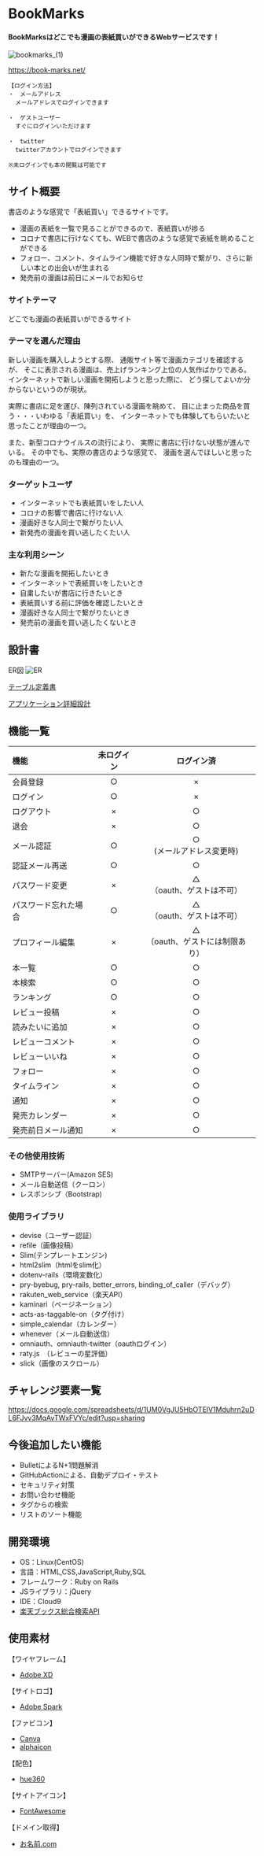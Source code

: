 # BookMarks
#### BookMarksはどこでも漫画の表紙買いができるWebサービスです！
![bookmarks_(1)](https://user-images.githubusercontent.com/83628316/131446594-8d372348-88eb-4eb3-9fa7-7f8db1f3b362.png)

https://book-marks.net/

```
【ログイン方法】
・　メールアドレス
  メールアドレスでログインできます
  
・　ゲストユーザー
  すぐにログインいただけます
  
・　twitter
  twitterアカウントでログインできます
  
※未ログインでも本の閲覧は可能です
```

## サイト概要
書店のような感覚で「表紙買い」できるサイトです。

- 漫画の表紙を一覧で見ることができるので、表紙買いが捗る
- コロナで書店に行けなくても、WEBで書店のような感覚で表紙を眺めることができる
- フォロー、コメント、タイムライン機能で好きな人同時で繋がり、さらに新しい本との出会いが生まれる
- 発売前の漫画は前日にメールでお知らせ

### サイトテーマ
どこでも漫画の表紙買いができるサイト

### テーマを選んだ理由
新しい漫画を購入しようとする際、
通販サイト等で漫画カテゴリを確認するが、
そこに表示される漫画は、売上げランキング上位の人気作ばかりである。
インターネットで新しい漫画を開拓しようと思った際に、
どう探してよいか分からないというのが現状。

実際に書店に足を運び、陳列されている漫画を眺めて、
目に止まった商品を買う・・・いわゆる「表紙買い」を、
インターネットでも体験してもらいたいと思ったことが理由の一つ。

また、新型コロナウイルスの流行により、
実際に書店に行けない状態が進んでいる。
その中でも、実際の書店のような感覚で、
漫画を選んでほしいと思ったのも理由の一つ。

### ターゲットユーザ
- インターネットでも表紙買いをしたい人
- コロナの影響で書店に行けない人
- 漫画好きな人同士で繋がりたい人
- 新発売の漫画を買い逃したくたい人

### 主な利用シーン
- 新たな漫画を開拓したいとき
- インターネットで表紙買いをしたいとき
- 自粛したいが書店に行きたいとき
- 表紙買いする前に評価を確認したいとき
- 漫画好きな人同士で繋がりたいとき
- 発売前の漫画を買い逃したくないとき

## 設計書
ER図
![ER](https://user-images.githubusercontent.com/83628316/131244452-2068c80f-e27f-435d-8e8a-4ed39640f499.jpg)

[テーブル定義書](https://drive.google.com/file/d/1sBXaajitwdSyAf7eLtXdoQqGRA3nndCc/view?usp=sharing)

[アプリケーション詳細設計](https://drive.google.com/file/d/1MqvGTELWrHOM01Cm26Ob-kuItxCAriNm/view?usp=sharing)

## 機能一覧
| 機能 | 未ログイン | ログイン済 |
|:---|:---:|:---:|
|会員登録 |○ |× |
|ログイン |○ |× |
|ログアウト |× |○ |
|退会 |× |○ |
|メール認証 |○ |○<br>(メールアドレス変更時) |
|認証メール再送 |○ |○ |
|パスワード変更 |× |△<br>（oauth、ゲストは不可） |
|パスワード忘れた場合 |○ |△<br>（oauth、ゲストは不可） |
|プロフィール編集 |× |△<br>（oauth、ゲストには制限あり） |
|本一覧 |○ |○ |
|本検索 |○ |○ |
|ランキング |○ |○ |
|レビュー投稿 |× |○ |
|読みたいに追加 |× |○ |
|レビューコメント|× |○ |
|レビューいいね|× |○ |
|フォロー |× |○ |
|タイムライン |× |○ |
|通知 |× |○ |
|発売カレンダー |× |○ |
|発売前日メール通知 |× |○ |

### その他使用技術
- SMTPサーバー(Amazon SES)
- メール自動送信（クーロン）
- レスポンシブ（Bootstrap)

### 使用ライブラリ
- devise（ユーザー認証）
- refile（画像投稿）
- Slim(テンプレートエンジン)
- html2slim（htmlをslim化）
- dotenv-rails（環境変数化）
- pry-byebug, pry-rails, better_errors, binding_of_caller（デバッグ）
- rakuten_web_service（楽天API）
- kaminari（ページネーション）
- acts-as-taggable-on（タグ付け）
- simple_calendar（カレンダー）
- whenever（メール自動送信）
- omniauth、omniauth-twitter（oauthログイン）
- raty.js　（レビューの星評価）
- slick（画像のスクロール）

## チャレンジ要素一覧
<https://docs.google.com/spreadsheets/d/1UM0VgJU5HbOTElV1Mduhrn2uDL6FJvv3MqAvTWxFVYc/edit?usp=sharing>

## 今後追加したい機能
- BulletによるN+1問題解消
- GitHubActionによる、自動デプロイ・テスト
- セキュリティ対策
- お問い合わせ機能
- タグからの検索
- リストのソート機能

## 開発環境
- OS：Linux(CentOS)
- 言語：HTML,CSS,JavaScript,Ruby,SQL
- フレームワーク：Ruby on Rails
- JSライブラリ：jQuery
- IDE：Cloud9
- [楽天ブックス総合検索API](https://webservice.rakuten.co.jp/)

## 使用素材
【ワイヤフレーム】
- [Adobe XD](https://www.adobe.com/jp/products/xd.html)

【サイトロゴ】
- [Adobe Spark](https://spark.adobe.com/ja-JP/sp)

【ファビコン】
- [Canva](https://www.canva.com/ja_jp/)
- [alphaicon](https://ao-system.net/alphaicon/)

【配色】
- [hue360](http://hue360.herokuapp.com/)

【サイトアイコン】
- [FontAwesome](https://fontawesome.com/)

【ドメイン取得】
- [お名前.com](https://www.onamae.com/)
